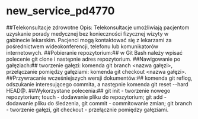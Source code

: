 # new_service_pd4770
##Telekonsultacje zdrowotne
Opis: Telekonsultacje umożliwiają pacjentom uzyskanie porady medycznej bez
konieczności fizycznej wizyty w gabinecie lekarskim. Pacjenci mogą kontaktować się z
lekarzami za pośrednictwem wideokonferencji, telefonu lub komunikatorów
internetowych.
##Pobieranie repozytorium:## w Git Bash należy wpisać polecenie git clone i następnie adres repozytorium.
##Nawigowanie po gałęziach:## tworzenie gałęzi: komenda git branch <nazwa gałęzi>, przełączanie pomiędzy gałęziami: komenda git checkout <nazwa gałęzi>.
##Przywracanie wcześniejszych wersji dokumentów:## komenda git reflog, odszukanie interesującego commita, a następnie komenda git reset --hard HEAD@<numer>.
##Wykorzystane polecenia:## git init - tworzenie nowego repozytorium; touch - dodawanie pliku do repozytorium; git add - dodawanie pliku do śledzenia, git commit - commitowanie zmian; git branch - tworzenie gałęzi, git checkout - przełącznie pomiędzy gałęziami.
